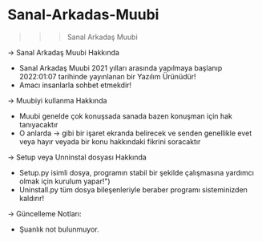 # Sanal-Arkadas-Muubi
 >>> Sanal Arkadaş Muubi

-> Sanal Arkadaş Muubi Hakkında
- Sanal Arkadaş Muubi 2021 yılları arasında yapılmaya başlanıp 2022:01:07 tarihinde yayınlanan bir Yazılım Ürünüdür!
- Amacı insanlarla sohbet etmekdir!

-> Muubiyi kullanma Hakkında
- Muubi genelde çok konuşsada sanada bazen konuşman için hak tanıyacaktır
- O anlarda -> gibi bir işaret ekranda belirecek ve senden genellikle evet veya hayır veyada bir konu hakkındaki fikrini soracaktır

-> Setup veya Unninstal dosyası Hakkında
- Setup.py isimli dosya, programın stabil bir şekilde çalışmasına yardımcı olmak için kurulum yapar!")
- Uninstall.py tüm dosya bileşenleriyle beraber programı sisteminizden kaldırır!

-> Güncelleme Notları:
- Şuanlık not bulunmuyor.


  


